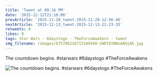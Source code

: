 ```yaml
---
title: 'Tweet at 09:16 PM'
date: '2015-12-12T21:16:06'
prevArticle: '2015-11-20_tweet-2015-11-20-12-56-46'
nextArticle: '2015-12-13_tweet-2015-12-13-21-23-33'
retweets: 0
likes: 0
tags: Star Wars - 6daystogo - TheForceAwakens - tweet
img_filename: /images/675786226713149440-CWDf81NWsAAHjAK.jpg
---
```

The countdown begins. #starwars #6daystogo #TheForceAwakens

![The countdown begins. #starwars #6daystogo #TheForceAwakens](/images/675786226713149440-CWDf81NWsAAHjAK.jpg "The countdown begins. #starwars #6daystogo #TheForceAwakens")